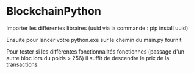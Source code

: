 # BlockchainPython

Importer les différentes libraires (uuid via la commande : pip install uuid)

Ensuite pour lancer votre python.exe sur le chemin du main.py fournit 

Pour tester si les différentes fonctionnalités fonctionnes (passage d'un autre bloc lors du poids > 256)
il suffit de descendre le prix de la transactions.







